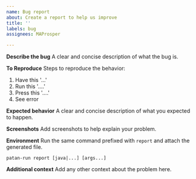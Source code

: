 ```yaml
---
name: Bug report
about: Create a report to help us improve
title: ''
labels: bug
assignees: MAProsper

---
```


**Describe the bug**
A clear and concise description of what the bug is.

**To Reproduce**
Steps to reproduce the behavior:
1. Have this '...'
2. Run this '....'
3. Press this '....'
4. See error

**Expected behavior**
A clear and concise description of what you expected to happen.

**Screenshots**
Add screenshots to help explain your problem.

**Environment**
Run the same command prefixed with `report` and attach the generated file.
```
patan-run report [java|...] [args...]
```

**Additional context**
Add any other context about the problem here.
